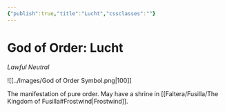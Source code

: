 ```yaml
---
{"publish":true,"title":"Lucht","cssclasses":""}
---
```


# God of Order: Lucht
*Lawful Neutral*

![[../Images/God of Order Symbol.png|100]]

The manifestation of pure order. May have a shrine in [[Faltera/Fusilla/The Kingdom of Fusilla#Frostwind\|Frostwind]]. 

